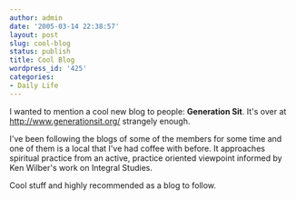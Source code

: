 ```yaml
---
author: admin
date: '2005-03-14 22:38:57'
layout: post
slug: cool-blog
status: publish
title: Cool Blog
wordpress_id: '425'
categories:
- Daily Life
---
```

I wanted to mention a cool new blog to people: <b>Generation Sit</b>. It's over at <a href="http://www.generationsit.org/">http://www.generationsit.org/</a> strangely enough.

I've been following the blogs of some of the members for some time and one of them is a local that I've had coffee with before. It approaches spiritual practice from an active, practice oriented viewpoint informed by Ken Wilber's work on Integral Studies.

Cool stuff and highly recommended as a blog to follow.
